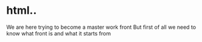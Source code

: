 # html..
We are here trying to become a master work front
But first of all we need to know what front is and what it starts from
